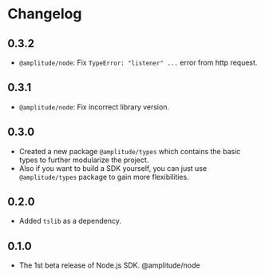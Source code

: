# Changelog

## 0.3.2
- `@amplitude/node`: Fix `TypeError: "listener" ...` error from http request.

## 0.3.1
- `@amplitude/node`: Fix incorrect library version.

## 0.3.0
- Created a new package `@amplitude/types` which contains the basic types to further modularize the project.
- Also if you want to build a SDK yourself, you can just use `@amplitude/types` package to gain more flexibilities.

## 0.2.0
- Added `tslib` as a dependency.

## 0.1.0
- The 1st beta release of Node.js SDK. @amplitude/node
